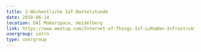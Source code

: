 ```yaml
---
title: 2-Wöchentliche IoT-Bastelstunde
date: 2018-06-14
location: DAI Makerspace, Heidelberg
link: https://www.meetup.com/Internet-of-Things-IoT-LoRaWan-Infrastruktur-4-RheinNeckar/events/251560363/
usergroup: iotrn
type: usergroup
---
```

